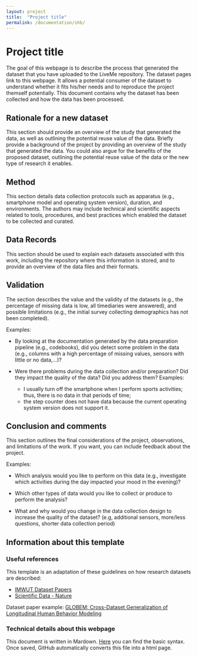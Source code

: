 ```yaml
---
layout: project
title:  "Project title"
permalink: /documentation/shb/
---
```


# Project title

The goal of this webpage is to describe the process that generated the dataset that you have uploaded to the LiveMe repository. The dataset pages link to this webpage. It allows a potential consumer of the dataset to understand whether it fits his/her needs and to reproduce the project themself potentially. This document contains why the dataset has been collected and how the data has been processed.

## Rationale for a new dataset
This section should provide an overview of the study that generated the data, as well as outlining the potential reuse value of the data.
Briefly provide a background of the project by providing an overview of the study that generated the data. You could also argue for the benefits of the proposed dataset, outlining the potential reuse value of the data or the new type of research it enables.

## Method

This section details data collection protocols such as apparatus (e.g., smartphone model and operating system version), duration, and environments. The authors may include technical and scientific aspects related to tools, procedures, and best practices which enabled the dataset to be collected and curated.

## Data Records

This section should be used to explain each datasets associated with this work, including the repository where this information is stored, and to provide an overview of the data files and their formats.

## Validation

The section describes the value and the validity of the datasets (e.g., the percentage of missing data is low, all timediaries were answered), and possible limitations (e.g., the initial survey collecting demographics has not been completed).

Examples:
- By looking at the documentation generated by the data preparation pipeline (e.g., codebooks), did you detect some problem in the data (e.g., columns with a high percentage of missing values, sensors with little or no data,...)?

- Were there problems during the data collection and/or preparation? Did they impact the quality of the data? Did you address them? Examples: 
    - I usually turn off the smartphone when I perform sports activities; thus, there is no data in that periods of time;
    - the step counter does not have data because the current operating system version does not support it.

## Conclusion and comments

This section outlines the final considerations of the project, observations, and limitations of the work. If you want, you can include feedback about the project.

Examples:

- Which analysis would you like to perform on this data (e.g., investigate which activities during the day impacted your mood in the evening)?
- Which other types of data would you like to collect or produce to perform the analysis?

- What and why would you change in the data collection design to increase the quality of the dataset? (e.g, additional sensors, more/less questions, shorter data collection period)


## Information about this template

### Useful references

This template is an adaptation of these guidelines on how research datasets are described:

- [IMWUT Dataset Papers](https://dl.acm.org/journal/imwut/dataset-papers-guidelines)
- [Scientific Data - Nature](https://www.nature.com/sdata/publish/for-authors)

Dataset paper example: [GLOBEM: Cross-Dataset Generalization of Longitudinal Human Behavior Modeling](https://dl.acm.org/doi/pdf/10.1145/3569485)

### Technical details about this webpage
This document is written in Mardown. [Here](https://www.markdownguide.org/basic-syntax/) you can find the basic syntax. Once saved, GitHub automatically converts this file into a html page.
